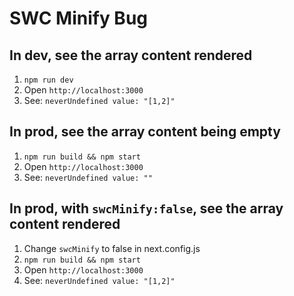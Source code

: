 # SWC Minify Bug

## In dev, see the array content rendered
1. `npm run dev`
2. Open `http://localhost:3000`
3. See: `neverUndefined value: "[1,2]"`

## In prod, see the array content being empty
1. `npm run build && npm start`
2. Open `http://localhost:3000`
3. See: `neverUndefined value: ""`

## In prod, with `swcMinify:false`, see the array content rendered

1. Change `swcMinify` to false in next.config.js
2. `npm run build && npm start`
3. Open `http://localhost:3000`
4. See: `neverUndefined value: "[1,2]"`

